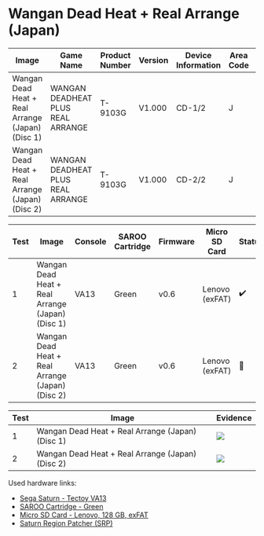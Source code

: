 # Wangan Dead Heat + Real Arrange (Japan)

| Image                                            | Game Name                         | Product Number | Version | Device Information | Area Code | Peripheral Code |
| ------------------------------------------------ | --------------------------------- | -------------- | ------- | ------------------ | --------- | --------------- |
| Wangan Dead Heat + Real Arrange (Japan) (Disc 1) | WANGAN DEADHEAT PLUS REAL ARRANGE | T-9103G        | V1.000  | CD-1/2             | J         | JS              |
| Wangan Dead Heat + Real Arrange (Japan) (Disc 2) | WANGAN DEADHEAT PLUS REAL ARRANGE | T-9103G        | V1.000  | CD-2/2             | J         | JS              |

| Test | Image                                            | Console | SAROO Cartridge | Firmware | Micro SD Card  | Status             | Time Played |
| ---- | ------------------------------------------------ | ------- | --------------- | -------- | -------------- | ------------------ | ----------- |
| 1    | Wangan Dead Heat + Real Arrange (Japan) (Disc 1) | VA13    | Green           | v0.6     | Lenovo (exFAT) | :heavy_check_mark: | 34 minutes  |
| 2    | Wangan Dead Heat + Real Arrange (Japan) (Disc 2) | VA13    | Green           | v0.6     | Lenovo (exFAT) | :100:              | 20 minutes  |

| Test | Image                                            | Evidence                                                                                         |
| ---- | ------------------------------------------------ | ------------------------------------------------------------------------------------------------ |
| 1    | Wangan Dead Heat + Real Arrange (Japan) (Disc 1) | [![](https://img.youtube.com/vi/_TmZCzjUH2I/0.jpg)](https://www.youtube.com/watch?v=_TmZCzjUH2I) |
| 2    | Wangan Dead Heat + Real Arrange (Japan) (Disc 2) | [![](https://img.youtube.com/vi/cls2oBdRHWw/0.jpg)](https://www.youtube.com/watch?v=cls2oBdRHWw) |

Used hardware links:

- [Sega Saturn - Tectoy VA13](../../../../Info/Consoles/VA13/README.md)
- [SAROO Cartridge - Green](../../../../Info/Cartridges/RetroGameParadiseStore/1.32F/README.md)
- [Micro SD Card - Lenovo, 128 GB, exFAT](../../../../Info/SdCards/Lenovo/128GB/exfat/README.md)
- [Saturn Region Patcher (SRP)](https://segaxtreme.net/resources/saturn-region-patcher.81/download)
